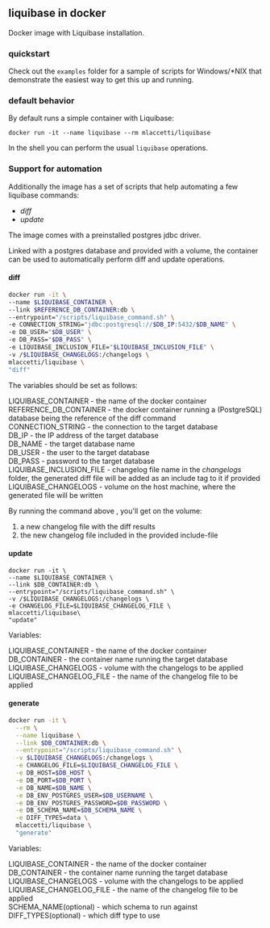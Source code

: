 ## liquibase in docker

Docker image with Liquibase installation.

### quickstart

Check out the `examples` folder for a sample of scripts for Windows/\*NIX that demonstrate the easiest way to get this up and running.

### default behavior

By default runs a simple container with Liquibase:

```docker run -it --name liquibase --rm mlaccetti/liquibase```

In the shell you can perform the usual `liquibase` operations.

### Support for automation

Additionally the image has a set of scripts that help automating a few liquibase commands:
* _diff_
* _update_

The image comes with a preinstalled postgres jdbc driver.

Linked with a postgres database and provided with a volume, the container can be used
to automatically perform diff and update operations.

#### diff

```bash
docker run -it \
--name $LIQUIBASE_CONTAINER \
--link $REFERENCE_DB_CONTAINER:db \
--entrypoint="/scripts/liquibase_command.sh" \
-e CONNECTION_STRING="jdbc:postgresql://$DB_IP:5432/$DB_NAME" \
-e DB_USER="$DB_USER" \
-e DB_PASS="$DB_PASS" \
-e LIQUIBASE_INCLUSION_FILE="$LIQUIBASE_INCLUSION_FILE" \
-v /$LIQUIBASE_CHANGELOGS:/changelogs \
mlaccetti/liquibase \
"diff"
```

The variables should be set as follows:

LIQUIBASE_CONTAINER - the name of the docker container  
REFERENCE_DB_CONTAINER - the docker container running a (PostgreSQL) database being the reference of the diff command  
CONNECTION_STRING - the connection to the target database  
DB_IP - the IP address of the target database  
DB_NAME - the target database name  
DB_USER - the user to the target database  
DB_PASS - password to the target database  
LIQUIBASE_INCLUSION_FILE - changelog file name in the _changelogs_ folder, the generated diff file will be added as an include tag to it if provided  
LIQUIBASE_CHANGELOGS - volume on the host machine, where the generated file will be written  

By running the command above , you'll get on the volume:

1. a new changelog file with the diff results
2. the new changelog file included in the provided include-file


#### update

```
docker run -it \
--name $LIQUIBASE_CONTAINER \
--link $DB_CONTAINER:db \
--entrypoint="/scripts/liquibase_command.sh" \
-v /$LIQUIBASE_CHANGELOGS:/changelogs \
-e CHANGELOG_FILE=$LIQUIBASE_CHANGELOG_FILE \
mlaccetti/liquibase\
"update"
```

Variables:

LIQUIBASE_CONTAINER - the name of the docker container  
DB_CONTAINER - the container name running the target database  
LIQUIBASE_CHANGELOGS - volume with the changelogs to be applied  
LIQUIBASE_CHANGELOG_FILE - the name of the changelog file to be applied

#### generate

```bash
docker run -it \
  --rm \
  --name liquibase \
  --link $DB_CONTAINER:db \
  --entrypoint="/scripts/liquibase_command.sh" \
  -v $LIQUIBASE_CHANGELOGS:/changelogs \
  -e CHANGELOG_FILE=$LIQUIBASE_CHANGELOG_FILE \
  -e DB_HOST=$DB_HOST \
  -e DB_PORT=$DB_PORT \
  -e DB_NAME=$DB_NAME \
  -e DB_ENV_POSTGRES_USER=$DB_USERNAME \
  -e DB_ENV_POSTGRES_PASSWORD=$DB_PASSWORD \
  -e DB_SCHEMA_NAME=$DB_SCHEMA_NAME \
  -e DIFF_TYPES=data \
  mlaccetti/liquibase \
  "generate"

```

Variables:

LIQUIBASE_CONTAINER - the name of the docker container  
DB_CONTAINER - the container name running the target database  
LIQUIBASE_CHANGELOGS - volume with the changelogs to be applied  
LIQUIBASE_CHANGELOG_FILE - the name of the changelog file to be applied  
SCHEMA_NAME(optional) - which schema to run against  
DIFF_TYPES(optional) - which diff type to use  
